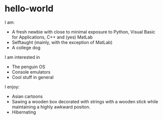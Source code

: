 # hello-world
I am: 
- A fresh newbie with close to minimal exposure to Python, Visual Basic for Applications, C++ and (yes) MatLab
- Selftaught (mainly, with the exception of MatLab)
- A college dog

I am interested in
- The penguin OS
- Console emulators
- Cool stuff in general

I enjoy:
- Asian cartoons
- Sawing a wooden box decorated with strings with a wooden stick while maintaining a highly awkward positon.
- Hibernating

